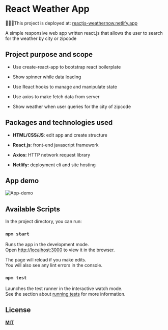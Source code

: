 # React Weather App 

🚀💪🏽This project is deployed at: [reactjs-weathernow.netlify.app](https://reactjs-weathernow.netlify.app/)

A simple responsive web app written react.js that allows the user to search for the weather by city or zipcode

## [](https://github.com/sidbhanushali/StoryCore#project-purpose-and-scope)Project purpose and scope

-   Use create-react-app to bootstrap react boilerplate

- Show spinner while data loading
   
-   Use React hooks to manage and manipulate state

-   Use axios to make fetch data from server

- Show weather when user queries for the city of zipcode



## [](https://github.com/sidbhanushali/StoryCore#packages-and-technologies-used)**Packages and technologies used**

-   **HTML/CSS/JS**: edit app and create structure
    
-   **React.js**: front-end javascript framework
    
-   **Axios:**  HTTP network request library 
    
-   **Netlify:**  deployment cli and site hosting
    

## App demo

![App-demo](https://i.imgur.com/2XOrfjv.gif)

## Available Scripts

In the project directory, you can run:

### `npm start`

Runs the app in the development mode.<br />
Open [http://localhost:3000](http://localhost:3000) to view it in the browser.

The page will reload if you make edits.<br />
You will also see any lint errors in the console.

### `npm test`

Launches the test runner in the interactive watch mode.<br />
See the section about [running tests](https://facebook.github.io/create-react-app/docs/running-tests) for more information.





## [](https://github.com/sidbhanushali/StoryCore#license)**License**

**[MIT](https://choosealicense.com/licenses/mit/)**
